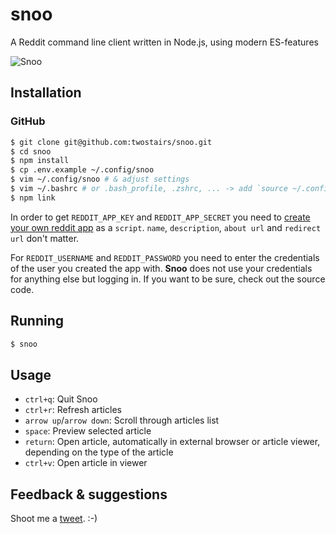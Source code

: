 # snoo

A Reddit command line client written in Node.js, using modern ES-features

![Snoo](demo.gif)

## Installation

### GitHub

```bash
$ git clone git@github.com:twostairs/snoo.git
$ cd snoo
$ npm install
$ cp .env.example ~/.config/snoo
$ vim ~/.config/snoo # & adjust settings
$ vim ~/.bashrc # or .bash_profile, .zshrc, ... -> add `source ~/.config/snoo`
$ npm link
```

In order to get `REDDIT_APP_KEY` and `REDDIT_APP_SECRET` you need to [create your own reddit app](https://www.reddit.com/prefs/apps/) as a `script`. `name`, `description`, `about url` and `redirect url` don't matter.

For `REDDIT_USERNAME` and `REDDIT_PASSWORD` you need to enter the credentials of the user you created the app with. **Snoo** does not use your credentials for anything else but logging in. If you want to be sure, check out the source code.

## Running

```bash
$ snoo
```

## Usage

- `ctrl+q`: Quit Snoo
- `ctrl+r`: Refresh articles
- `arrow up`/`arrow down`: Scroll through articles list
- `space`: Preview selected article
- `return`: Open article, automatically in external browser or article viewer, depending on the type of the article
- `ctrl+v`: Open article in viewer

## Feedback & suggestions

Shoot me a [tweet](https://twitter.com/mrusme). :-)
